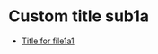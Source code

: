 <!-- generated by markdown-notes-tree -->

# **Custom title sub1a**

<!-- optional markdown-notes-tree directory description starts here -->

<!-- optional markdown-notes-tree directory description ends here -->

- [Title for file1a1](file1a1.md)

